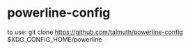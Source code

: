 powerline-config
================

to use:
    git clone https://github.com/talmuth/powerline-config $XDG_CONFIG_HOME/powerline
